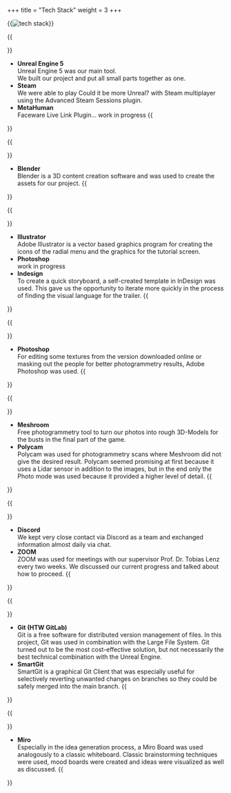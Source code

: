 +++
title = "Tech Stack"
weight = 3
+++

{{<image src="tech_stack.png" alt="tech stack">}}

{{<section title="Development">}}
* <strong>Unreal Engine 5</strong><br>
Unreal Engine 5 was our main tool.<br> We built our project and put all small parts together as one.
* <strong>Steam</strong><br>
We were able to play Could it be more Unreal? with Steam multiplayer using the Advanced Steam Sessions plugin.
* <strong>MetaHuman</strong><br>
Faceware Live Link Plugin... work in progress
{{</section>}}

{{<section title="Modeling">}}
* <strong>Blender</strong><br>
Blender is a 3D content creation software and was used to create the assets for our project.
{{</section>}}

{{<section title="Brand Design">}}
* <strong>Illustrator</strong><br>
Adobe Illustrator is a vector based graphics program for creating the icons of the radial menu and the graphics for the tutorial screen.
* <strong>Photoshop</strong><br>
work in progress
* <strong>Indesign</strong><br>
To create a quick storyboard, a self-created template in InDesign was used. This gave us the opportunity to iterate more quickly in the process of finding the visual language for the trailer.
{{</section>}}

{{<section title="Texturing">}}
* <strong>Photoshop</strong><br>
For editing some textures from the version downloaded online or masking out the people for better photogrammetry results, Adobe Photoshop was used.
{{</section>}}

{{<section title="Photogrammetry">}}
* <strong>Meshroom</strong><br>
Free photogrammetry tool to turn our photos into rough 3D-Models for the busts in the final part of the game.
* <strong>Polycam</strong><br>
Polycam was used for photogrammetry scans where Meshroom did not give the desired result. Polycam seemed promising at first because it uses a Lidar sensor in addition to the images, but in the end only the Photo mode was used because it provided a higher level of detail.
{{</section>}}

{{<section title="Communication">}}
* <strong>Discord</strong><br>
We kept very close contact via Discord as a team and exchanged information almost daily via chat.
* <strong>ZOOM</strong><br>
ZOOM was used for meetings with our supervisor Prof. Dr. Tobias Lenz every two weeks. We discussed our current progress and talked about how to proceed.
{{</section>}}

{{<section title="Version Control">}}
* <strong>Git (HTW GitLab)</strong><br>
Git is a free software for distributed version management of files. In this project, Git was used in combination with the Large File System. Git turned out to be the most cost-effective solution, but not necessarily the best technical combination with the Unreal Engine.
* <strong>SmartGit</strong><br>
SmartGit is a graphical Git Client that was especially useful for selectively reverting unwanted changes on branches so they could be safely merged into the main branch.
{{</section>}}

{{<section title="Other">}}
* <strong>Miro</strong><br>
Especially in the idea generation process, a Miro Board was used analogously to a classic whiteboard. Classic brainstorming techniques were used, mood boards were created and ideas were visualized as well as discussed.
{{</section>}}